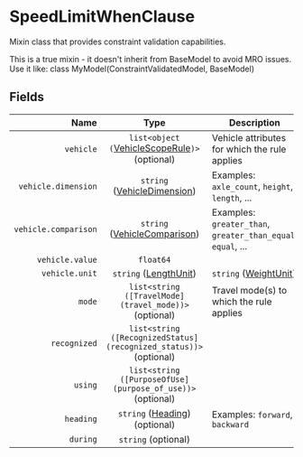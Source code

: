 # SpeedLimitWhenClause

Mixin class that provides constraint validation capabilities.

This is a true mixin - it doesn't inherit from BaseModel to avoid MRO issues.
Use it like: class MyModel(ConstraintValidatedModel, BaseModel)

## Fields

| Name | Type | Description |
|-----:|:----:|-------------|
| `vehicle` | `list<object (`[VehicleScopeRule](vehicle_scope_rule)`)>` (optional) | Vehicle attributes for which the rule applies |
| `vehicle.dimension` | `string` ([VehicleDimension](vehicle_dimension)) | Examples: `axle_count`, `height`, `length`, ... |
| `vehicle.comparison` | `string` ([VehicleComparison](vehicle_comparison)) | Examples: `greater_than`, `greater_than_equal`, `equal`, ... |
| `vehicle.value` | `float64` |  |
| `vehicle.unit` | `string` ([LengthUnit](length_unit)) | `string` ([WeightUnit](weight_unit)) |  |
| `mode` | `list<string ([TravelMode](travel_mode))>` (optional) | Travel mode(s) to which the rule applies |
| `recognized` | `list<string ([RecognizedStatus](recognized_status))>` (optional) |  |
| `using` | `list<string ([PurposeOfUse](purpose_of_use))>` (optional) |  |
| `heading` | `string` ([Heading](heading)) (optional) | Examples: `forward`, `backward` |
| `during` | `string` (optional) |  |
